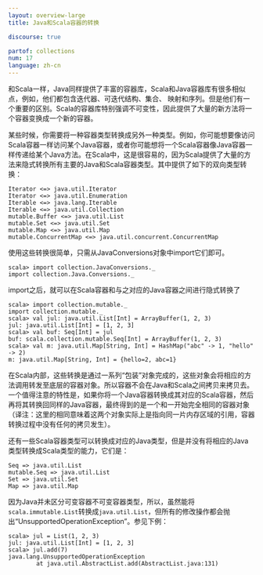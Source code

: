 ```yaml
---
layout: overview-large
title: Java和Scala容器的转换

discourse: true

partof: collections
num: 17
language: zh-cn
---
```



和Scala一样，Java同样提供了丰富的容器库，Scala和Java容器库有很多相似点，例如，他们都包含迭代器、可迭代结构、集合、 映射和序列。但是他们有一个重要的区别。Scala的容器库特别强调不可变性，因此提供了大量的新方法将一个容器变换成一个新的容器。

某些时候，你需要将一种容器类型转换成另外一种类型。例如，你可能想要像访问Scala容器一样访问某个Java容器，或者你可能想将一个Scala容器像Java容器一样传递给某个Java方法。在Scala中，这是很容易的，因为Scala提供了大量的方法来隐式转换所有主要的Java和Scala容器类型。其中提供了如下的双向类型转换：

    Iterator <=> java.util.Iterator
    Iterator <=> java.util.Enumeration
    Iterable <=> java.lang.Iterable
    Iterable <=> java.util.Collection
    mutable.Buffer <=> java.util.List
    mutable.Set <=> java.util.Set
    mutable.Map <=> java.util.Map
    mutable.ConcurrentMap <=> java.util.concurrent.ConcurrentMap

使用这些转换很简单，只需从JavaConversions对象中import它们即可。

    scala> import collection.JavaConversions._
    import collection.Java.Conversions._

import之后，就可以在Scala容器和与之对应的Java容器之间进行隐式转换了

    scala> import collection.mutable._
    import collection.mutable._
    scala> val jul: java.util.List[Int] = ArrayBuffer(1, 2, 3)
    jul: java.util.List[Int] = [1, 2, 3]
    scala> val buf: Seq[Int] = jul
    buf: scala.collection.mutable.Seq[Int] = ArrayBuffer(1, 2, 3)
    scala> val m: java.util.Map[String, Int] = HashMap("abc" -> 1, "hello" -> 2)
    m: java.util.Map[String, Int] = {hello=2, abc=1}

在Scala内部，这些转换是通过一系列“包装”对象完成的，这些对象会将相应的方法调用转发至底层的容器对象。所以容器不会在Java和Scala之间拷贝来拷贝去。一个值得注意的特性是，如果你将一个Java容器转换成其对应的Scala容器，然后再将其转换回同样的Java容器，最终得到的是一个和一开始完全相同的容器对象（译注：这里的相同意味着这两个对象实际上是指向同一片内存区域的引用，容器转换过程中没有任何的拷贝发生）。

还有一些Scala容器类型可以转换成对应的Java类型，但是并没有将相应的Java类型转换成Scala类型的能力，它们是：

    Seq => java.util.List 
    mutable.Seq => java.util.List
    Set => java.util.Set 
    Map => java.util.Map 

因为Java并未区分可变容器不可变容器类型，所以，虽然能将`scala.immutable.List`转换成`java.util.List`，但所有的修改操作都会抛出“UnsupportedOperationException”。参见下例：

    scala> jul = List(1, 2, 3)
    jul: java.util.List[Int] = [1, 2, 3]
    scala> jul.add(7)
    java.lang.UnsupportedOperationException
            at java.util.AbstractList.add(AbstractList.java:131)
        
